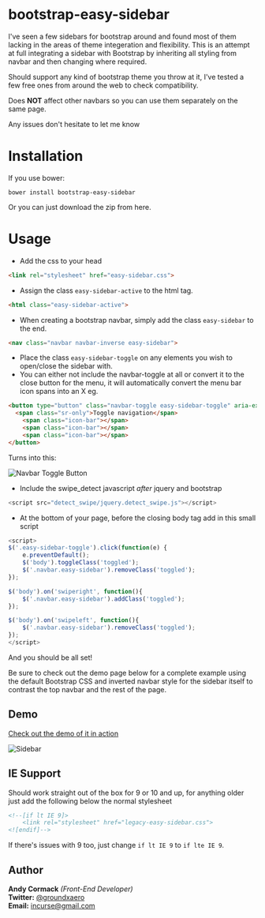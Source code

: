 # bootstrap-easy-sidebar

I've seen a few sidebars for bootstrap around and found most of them lacking in the areas of theme integeration and flexibility.
This is an attempt at full integrating a sidebar with Bootstrap by inheriting all styling from navbar and then changing where required.

Should support any kind of bootstrap theme you throw at it, I've tested a few free ones from around the web to check compatibility.

Does **NOT** affect other navbars so you can use them separately on the same page.

Any issues don't hesitate to let me know

# Installation
If you use bower:
```
bower install bootstrap-easy-sidebar
```

Or you can just download the zip from here.

# Usage
* Add the css to your head
```html
<link rel="stylesheet" href="easy-sidebar.css">
```
* Assign the class ```easy-sidebar-active``` to the html tag.
```html
<html class="easy-sidebar-active">
```
* When creating a bootstrap navbar, simply add the class ```easy-sidebar``` to the end.
```html
<nav class="navbar navbar-inverse easy-sidebar">
```
* Place the class ```easy-sidebar-toggle``` on any elements you wish to open/close the sidebar with.
* You can either not include the navbar-toggle at all or convert it to the close button for the menu, it will automatically convert the menu bar icon spans into an X eg.
```html
<button type="button" class="navbar-toggle easy-sidebar-toggle" aria-expanded="false">
  <span class="sr-only">Toggle navigation</span>
	<span class="icon-bar"></span>
	<span class="icon-bar"></span>
	<span class="icon-bar"></span>
</button>
```
Turns into this: 

![Navbar Toggle Button](http://groundxaero.github.io/bootstrap-easy-sidebar/readme-images/navbar-button.jpg)

* Include the swipe_detect javascript *after* jquery and bootstrap

````Javascript
<script src="detect_swipe/jquery.detect_swipe.js"></script>  
````

* At the bottom of your page, before the closing body tag add in this small script

```javascript
<script>
$('.easy-sidebar-toggle').click(function(e) {
	e.preventDefault();
	$('body').toggleClass('toggled');
	$('.navbar.easy-sidebar').removeClass('toggled');
});

$('body').on('swiperight', function(){
	$('.navbar.easy-sidebar').addClass('toggled');
});

$('body').on('swipeleft', function(){
	$('.navbar.easy-sidebar').removeClass('toggled');
});
</script>
```
And you should be all set!

Be sure to check out the demo page below for a complete example using the default Bootstrap CSS and inverted navbar style for the sidebar itself to contrast the top navbar and the rest of the page.

## Demo
[Check out the demo of it in action](http://groundxaero.github.io/bootstrap-easy-sidebar/)

![Sidebar](http://groundxaero.github.io/bootstrap-easy-sidebar/readme-images/sidebar.jpg)

## IE Support
Should work straight out of the box for 9 or 10 and up, for anything older just add the following below the normal stylesheet
```html
<!--[if lt IE 9]>
	<link rel="stylesheet" href="legacy-easy-sidebar.css">
<![endif]-->
```
If there's issues with 9 too, just change ```if lt IE 9``` to ```if lte IE 9```.

## Author
**Andy Cormack** *(Front-End Developer)*<br>
**Twitter:** [@groundxaero](https://www.twitter.com/groundxaero)<br>
**Email:** incurse@gmail.com
